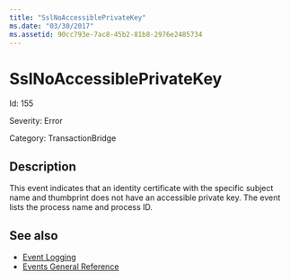 ```yaml
---
title: "SslNoAccessiblePrivateKey"
ms.date: "03/30/2017"
ms.assetid: 90cc793e-7ac8-45b2-81b8-2976e2485734
---
```

# SslNoAccessiblePrivateKey
Id: 155  
  
 Severity: Error  
  
 Category: TransactionBridge  
  
## Description  
 This event indicates that an identity certificate with the specific subject name and thumbprint does not have an accessible private key. The event lists the process name and process ID.  
  
## See also

- [Event Logging](index.md)
- [Events General Reference](events-general-reference.md)
